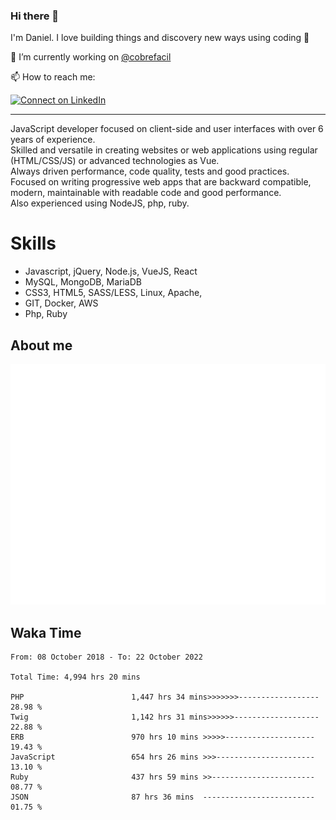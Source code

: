 ### Hi there 👋

I'm Daniel. I love building things and discovery new ways using coding :raised_hands: 

🔭 I’m currently working on [@cobrefacil](https://www.cobrefacil.com.br/)

📫 How to reach me:

[![Connect on LinkedIn](https://img.shields.io/badge/--linkedin?label=LinkedIn&logo=LinkedIn&style=social)](https://www.linkedin.com/in/daniel-cerverizzo/)

---

JavaScript developer focused on client-side and user interfaces with over 6 years of experience.  
Skilled and versatile in creating websites or web applications using regular (HTML/CSS/JS) or advanced technologies as Vue.  
Always driven performance, code quality, tests and good practices.  
 Focused on writing progressive web apps that are backward compatible, modern, maintainable with readable code and good performance.  
Also experienced using NodeJS, php, ruby. 


# Skills

 - Javascript, jQuery, Node.js, VueJS, React
 - MySQL, MongoDB, MariaDB    
 - CSS3, HTML5, SASS/LESS,  Linux, Apache,
 - GIT, Docker, AWS
 - Php, Ruby

## About me

![Metrics](/github-metrics.svg)

## Waka Time

<!--START_SECTION:waka-->

```text
From: 08 October 2018 - To: 22 October 2022

Total Time: 4,994 hrs 20 mins

PHP                        1,447 hrs 34 mins>>>>>>>------------------   28.98 %
Twig                       1,142 hrs 31 mins>>>>>>-------------------   22.88 %
ERB                        970 hrs 10 mins >>>>>--------------------   19.43 %
JavaScript                 654 hrs 26 mins >>>----------------------   13.10 %
Ruby                       437 hrs 59 mins >>-----------------------   08.77 %
JSON                       87 hrs 36 mins  -------------------------   01.75 %
```

<!--END_SECTION:waka-->

